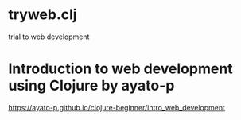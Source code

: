 # tryweb.clj
trial to web development

# Introduction to web development using Clojure by ayato-p
https://ayato-p.github.io/clojure-beginner/intro_web_development
